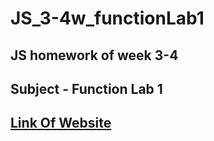 # JS_3-4w_functionLab1
## JS homework of week 3-4
## Subject - Function Lab 1
## [Link Of Website](https://pandaloop-anar.github.io/JS_3-4w_functionLab1/)
